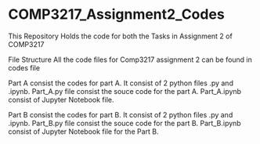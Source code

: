# COMP3217_Assignment2_Codes
This Repository Holds the code for both the Tasks in Assignment 2 of COMP3217



File Structure 
All the code files for Comp3217 assignment 2 can be found in codes file

Part A 
consist the codes for part A. 
It consist of 2 python files .py and .ipynb.
Part_A.py file consist the souce code for the part A. 
Part_A.ipynb consist of Jupyter Notebook file. 

Part B
consist the codes for part B. 
It consist of 2 python files .py and .ipynb.
Part_B.py file consist the souce code for the part B. 
Part_B.ipynb consist of Jupyter Notebook file for the Part B. 

